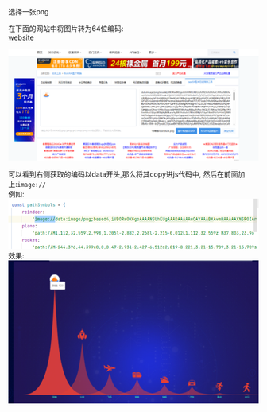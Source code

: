 选择一张png  

在下面的网站中将图片转为64位编码:  
[website](https://tool.chinaz.com/tools/imgtobase/)

![](./images/38.png)

可以看到右侧获取的编码以data开头,那么将其copy进js代码中,
然后在前面加上:`image://`  
例如:  
![](./images/39.png)
效果:  
![](./images/40.png)

